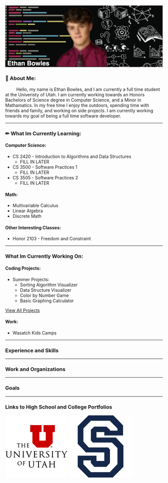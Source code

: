 ![Profile](https://github.com/ethanbowles03/ethanbowles03/blob/main/resources/Header.png)

### 🤔 About Me:
&nbsp;&nbsp;&nbsp;&nbsp;&nbsp;&nbsp;&nbsp;&nbsp; Hello, my name is Ethan Bowles, and I am currently a full time student at the Univeristy of Utah. I am currently working towards   an Honors Bachelors of Science degree in Computer Science, and a Minor in Mathamatics. In my free time I enjoy the outdoors, spending time with friends and family, and working on side projects. I am currently working towards my goal of being a full time software developer. 

____

### ✏ What Im Currently Learning:
#### Computer Science:
  * CS 2420 - Introduction to Algorithms and Data Structures
    * FILL IN LATER
  * CS 3500 - Software Practices 1
    * FILL IN LATER
  * CS 3505 - Software Practices 2
    * FILL IN LATER 
    
    
#### Math:
  * Multivariable Calculus
  * Linear Algebra
  * Discrete Math
    
#### Other Interesting Classes: 
  * Honor 2103 - Freedom and Constraint

____

### What Im Currently Working On:
#### Coding Projects:
* Summer Projects:
  * Sorting Algorithm Visualizer
  * Data Structure Visualizer
  * Color by Number Game 
  * Basic Graphing Calculator
 
[View All Projects](https://github.com/ethanbowles03)
#### Work:
* Wasatch Kids Camps
____

### Experience and Skills 

____

### Work and Organizations

____

### Goals

____

### Links to High School and College Portfolios

[![](https://github.com/ethanbowles03/ethanbowles03/blob/main/resources/UofU200.png)](https://github.com/ethanbowles03/ethanbowles03)
[![](https://github.com/ethanbowles03/ethanbowles03/blob/main/resources/Skyline200.png)](https://github.com/ethanbowles03/HighSchoolProgrammingPortfolio)
